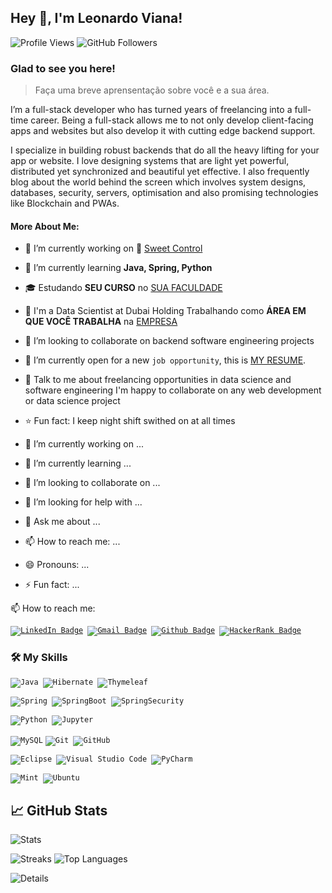 ## Hey 👋, I'm Leonardo Viana! 

![Profile Views](https://komarev.com/ghpvc/?username=leonardovcl&label=Profile%20views&color=0e75b6&style=flat)
![GitHub Followers]( https://img.shields.io/github/followers/leonardovcl?label=follow&style=social)

### Glad to see you here!

> Faça uma breve aprensentação sobre você e a sua área.

I’m a full-stack developer who has turned years of freelancing into a full-time career. Being a full-stack allows me to not only develop client-facing apps and websites but also develop it with cutting edge backend support.

I specialize in building robust backends that do all the heavy lifting for your app or website. I love designing systems that are light yet powerful, distributed yet synchronized and beautiful yet effective. I also frequently blog about the world behind the screen which involves system designs, databases, security, servers, optimisation and also promising technologies like Blockchain and PWAs.

[//]: # (Check out my portfolio at [Portfolio_Link]!)

#### More About Me:

- 🔭 I’m currently working on :chocolate_bar: [Sweet Control](https://github.com/leonardovcl/sweet-control)

- 🌱 I’m currently learning **Java, Spring, Python**

- 🎓 Estudando **SEU CURSO** no <a href="link da sua faculdade">SUA FACULDADE</a>

- 💼 I'm a Data Scientist at Dubai Holding Trabalhando como **ÁREA EM QUE VOCÊ TRABALHA** na <a href="LINK DA EMPRESA">EMPRESA</a>

- 👯 I’m looking to collaborate on backend software engineering projects

- 🤔 I’m currently open for a new `job opportunity`, this is [MY RESUME](http://lnkiy.in/Ahmed_Hossam_Resume).

- 💬 Talk to me about freelancing opportunities in data science and software engineering I'm happy to collaborate on any web development or data science project
  
- :star: Fun fact: I keep night shift swithed on at all times

- 🔭 I’m currently working on ...
- 🌱 I’m currently learning ...
- 👯 I’m looking to collaborate on ...
- 🤔 I’m looking for help with ...
- 💬 Ask me about ...
- 📫 How to reach me: ...
- 😄 Pronouns: ...
- ⚡ Fun fact: ...

📫 How to reach me:

<code>[![LinkedIn Badge](https://img.shields.io/badge/linkedin-%231E77B5.svg?&style=for-the-badge&logo=linkedin&logoColor=white)](https://linkedin.com/in/leonardovcl)
[![Gmail Badge](https://img.shields.io/badge/Gmail-D14836?style=for-the-badge&logo=gmail&logoColor=white)](mailto:leonardovc.lima@gmail.com "leonardovc.lima@gmail.com")
[![Github Badge](https://img.shields.io/badge/github-%2324292e.svg?&style=for-the-badge&logo=github&logoColor=white)](https://github.com/leonardovcl)
[![HackerRank Badge](https://img.shields.io/badge/-Hackerrank-2EC866?style=for-the-badge&logo=HackerRank&logoColor=white)](#)</code>

### 🛠️ My Skills

<code>![Java](https://res.cloudinary.com/practicaldev/image/fetch/s--KR6jSVNe--/c_limit%2Cf_auto%2Cfl_progressive%2Cq_auto%2Cw_880/https://img.shields.io/badge/Java-ED8B00%3Fstyle%3Dfor-the-badge%26logo%3Djava%26logoColor%3Dwhite)
![Hibernate](https://img.shields.io/badge/Hibernate-59666C?style=for-the-badge&logo=Hibernate&logoColor=white)
![Thymeleaf](https://img.shields.io/badge/Thymeleaf-%23005C0F.svg?style=for-the-badge&logo=Thymeleaf&logoColor=white)</code>

<code>![Spring](https://img.shields.io/badge/Spring-6DB33F?style=for-the-badge&logo=spring&logoColor=white)
![SpringBoot](	https://img.shields.io/badge/Spring_Boot-F2F4F9?style=for-the-badge&logo=spring-boot)
![SpringSecurity](https://img.shields.io/badge/Spring_Security-6DB33F?style=for-the-badge&logo=Spring-Security&logoColor=white)</code>

<code>![Python](https://img.shields.io/badge/Python-3776AB?style=for-the-badge&logo=python&logoColor=white)
![Jupyter](https://img.shields.io/badge/Jupyter-F37626.svg?&style=for-the-badge&logo=Jupyter&logoColor=white)</code>

<code>![MySQL](https://img.shields.io/badge/MySQL-005C84?style=for-the-badge&logo=mysql&logoColor=white)</code>
<code>![Git](https://img.shields.io/badge/GIT-E44C30?style=for-the-badge&logo=git&logoColor=white)
![GitHub](https://img.shields.io/badge/GitHub-100000?style=for-the-badge&logo=github&logoColor=white)</code>

<code>![Eclipse](https://img.shields.io/badge/Eclipse-2C2255?style=for-the-badge&logo=eclipse&logoColor=white)
![Visual Studio Code](https://img.shields.io/badge/VSCode-0078D4?style=for-the-badge&logo=visual%20studio%20code&logoColor=white)
![PyCharm](https://img.shields.io/badge/PyCharm-000000.svg?&style=for-the-badge&logo=PyCharm&logoColor=white)</code>

<code>![Mint](https://img.shields.io/badge/Linux_Mint-87CF3E?style=for-the-badge&logo=linux-mint&logoColor=white)
![Ubuntu](https://img.shields.io/badge/Ubuntu-E95420?style=for-the-badge&logo=ubuntu&logoColor=white)</code>

## :chart_with_upwards_trend: GitHub Stats

![Stats](https://github-readme-stats.vercel.app/api?username=leonardovcl&show_icons=true&theme=dracula&count_private=true)

![Streaks](https://github-readme-streak-stats.herokuapp.com/?user=leonardovcl&&show_icons=true&theme=dracula&count_private=true)
![Top Languages](https://github-readme-stats.vercel.app/api/top-langs/?username=leonardovcl&show_icons=true&theme=dracula&count_private=true&hide_langs_below=1)

![Details](https://github-profile-summary-cards.vercel.app/api/cards/profile-details?username=leonardovcl&show_icons=true&theme=dracula&count_private=true)
